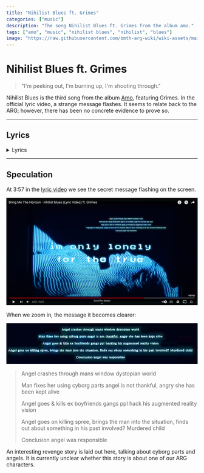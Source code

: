 ```yaml
---
title: "Nihilist Blues ft. Grimes"
categories: ["music"]
description: "The song Nihilist Blues ft. Grimes from the album amo."
tags: ["amo", "music", "nihilist blues", "nihilist", "blues"]
image: "https://raw.githubusercontent.com/bmth-arg-wiki/wiki-assets/main/music/amo/album_cover_300.png"
---
```

# Nihilist Blues ft. Grimes

> "I'm peeking out, I'm burning up, I'm shooting through."

Nihilist Blues is the third song from the album [Amo](amo), featuring Grimes. 
In the official lyric video, a strange message flashes. It seems to relate back to the ARG; however, there has been no
concrete evidence to prove so.

***

## Lyrics

<details class="lyrics">
    <summary>Lyrics</summary>

I’ve been climbing up the walls/
To escape the sinking feeling/ 
But I can’t hide from the nihilist at my door./
Buried in the basement floor/ 
Didn’t know what I had planted/
It blossomed with all the heart of a Cold War./
I’m a spirit in a tomb/
Won’t somebody raise the roof/ 
I’m going white, I’m going black, I’m going blue/
Do you mind if I’m exhumed?/
I’m the ashes in the plume/ 
I’m a beggar in the ruin/
I’m peeking out, I’m burning up, I’m shooting through/
I’m lonely for the true/ 
Paradise is in my soul/
And I’m terrified I can’t get out/ 
I’m lost in a labyrinth/ 
We are lost in a labyrinth/
Please don’t follow/ 
You were in my dream last night/ 
But your face was someone else’s/ 
A twitch in my spine, a mutual disorder./ 
Isolation neophyte,/
Too afraid to taste your conscience./ 
You march in the dark,/ 
Little lamb to the slaughter.

(Source: Nihilist Blues lyric video description)

</details>

***

## Speculation

At 3:57 in the  [lyric video](https://www.youtube.com/watch?v=iwzfR7-33Wc) we see the secret message flashing on the screen.

![Suspicious lines of text in Nihilist Blues (3:57)](https://raw.githubusercontent.com/bmth-arg-wiki/wiki-assets/main/music/amo/nihilist-blues/a_secretmessage.png)

When we zoom in, the message it becomes clearer:

![zoomed](https://raw.githubusercontent.com/bmth-arg-wiki/wiki-assets/main/music/amo/nihilist-blues/b_secretmessagezoomed.png)

> Angel crashes through mans window dystopian world
> 
> Man fixes her using cyborg parts angel is not thankful, angry she has been kept alive
> 
> Angel goes & kills ex boyfriends gangs ppl hack his augmented reality vision
> 
> Angel goes on killing spree, brings the man into the situation, finds out about something in his past involved? Murdered child
> 
> Conclusion angel was responsible

An interesting revenge story is laid out here, talking about cyborg parts 
and angels. It is currently unclear whether this story is about one of our ARG characters.